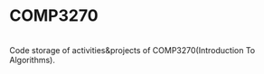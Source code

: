 # COMP3270
<br />
Code storage of activities&projects of COMP3270(Introduction To Algorithms).
<br />
